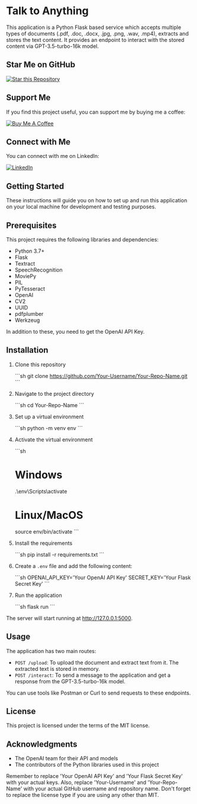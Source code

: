 # Talk to Anything

This application is a Python Flask based service which accepts multiple types of documents (.pdf, .doc, .docx, .jpg, .png, .wav, .mp4), extracts and stores the text content. It provides an endpoint to interact with the stored content via GPT-3.5-turbo-16k model.

## Star Me on GitHub

[![Star this Repository](https://github.com/Your-Username/Your-Repo-Name/raw/main/star-image.png)](https://github.com/Your-Username/Your-Repo-Name/stargazers)

## Support Me

If you find this project useful, you can support me by buying me a coffee:

[![Buy Me A Coffee](https://img.shields.io/badge/Buy%20Me%20A%20Coffee--yellow.svg?style=for-the-badge&logo=ko-fi)](https://www.buymeacoffee.com/xliu28x)

## Connect with Me

You can connect with me on LinkedIn:

[![LinkedIn](https://img.shields.io/badge/LinkedIn--blue.svg?style=for-the-badge&logo=linkedin)](https://www.linkedin.com/in/xu-liu-644666225/)


## Getting Started

These instructions will guide you on how to set up and run this application on your local machine for development and testing purposes.

## Prerequisites

This project requires the following libraries and dependencies:

- Python 3.7+
- Flask
- Textract
- SpeechRecognition
- MoviePy
- PIL
- PyTesseract
- OpenAI
- CV2
- UUID
- pdfplumber
- Werkzeug

In addition to these, you need to get the OpenAI API Key.

## Installation

1. Clone this repository

    \`\`\`sh
    git clone https://github.com/Your-Username/Your-Repo-Name.git
    \`\`\`

2. Navigate to the project directory

    \`\`\`sh
    cd Your-Repo-Name
    \`\`\`

3. Set up a virtual environment

    \`\`\`sh
    python -m venv env
    \`\`\`

4. Activate the virtual environment

    \`\`\`sh
    # Windows
    .\env\Scripts\activate

    # Linux/MacOS
    source env/bin/activate
    \`\`\`

5. Install the requirements

    \`\`\`sh
    pip install -r requirements.txt
    \`\`\`

6. Create a `.env` file and add the following content:

    \`\`\`sh
    OPENAI_API_KEY='Your OpenAI API Key'
    SECRET_KEY='Your Flask Secret Key'
    \`\`\`

7. Run the application

    \`\`\`sh
    flask run
    \`\`\`

The server will start running at http://127.0.0.1:5000.

## Usage

The application has two main routes:

- `POST /upload`: To upload the document and extract text from it. The extracted text is stored in memory.
- `POST /interact`: To send a message to the application and get a response from the GPT-3.5-turbo-16k model.

You can use tools like Postman or Curl to send requests to these endpoints.

## License

This project is licensed under the terms of the MIT license.

## Acknowledgments

- The OpenAI team for their API and models
- The contributors of the Python libraries used in this project

Remember to replace 'Your OpenAI API Key' and 'Your Flask Secret Key' with your actual keys. Also, replace 'Your-Username' and 'Your-Repo-Name' with your actual GitHub username and repository name. Don't forget to replace the license type if you are using any other than MIT.

